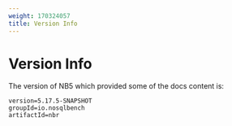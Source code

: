 ```yaml
---
weight: 170324057
title: Version Info
---
```

# Version Info

The version of NB5 which provided some of the docs content is:

```
version=5.17.5-SNAPSHOT
groupId=io.nosqlbench
artifactId=nbr
```
